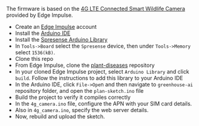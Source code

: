 The firmware is based on the [4G LTE Connected Smart Wildlife Camera](https://github.com/edgeimpulse/ei-spresense-4g-wildlife-camera) provided by Edge Impulse.

- Create an [Edge Impulse](https://edgeimpulse.com) account
- Install the [Arduino IDE](https://www.arduino.cc/en/software)
- Install the [Spresense Arduino Library](https://developer.sony.com/develop/spresense/docs/arduino_set_up_en.html#_install_spresense_arduino_library)
- In `Tools->Board` select the `Spresense` device, then under `Tools->Memory` select `1536(kB)`.
- Clone this repo
- From Edge Impulse, clone the [plant-diseases](https://studio.edgeimpulse.com/public/117043/latest) repository
- In your cloned Edge Impulse project, select `Arduino Library` and click `build`. Follow the instructions to add this library to your Arduino IDE
- In the Arduino IDE, click `File->Ope`n and then navigate to `greenhouse-ai` repository folder, and open the `plan-sketch.ino` file
- Build the project to verify it compiles correctly
- In the `4g_camera.ino` file, configure the APN with your SIM card details.
- Also in `4g_camera.ino`, specify the web server details.
- Now, rebuild and upload the sketch.            